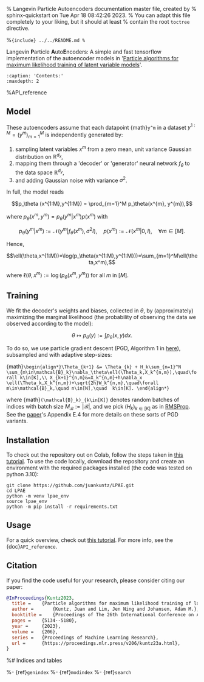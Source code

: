 % Langevin Particle Autoencoders documentation master file, created by
% sphinx-quickstart on Tue Apr 18 08:42:26 2023.
% You can adapt this file completely to your liking, but it should at least
% contain the root `toctree` directive.

%```{include} ../../README.md
%```

**L**angevin **P**article **A**uto**E**ncoders: A simple and fast tensorflow 
implementation of the autoencoder models in 
'[Particle algorithms for maximum likelihood training of latent 
variable models](https://proceedings.mlr.press/v206/kuntz23a.html)'.

```{toctree}
:caption: 'Contents:'
:maxdepth: 2

```
%API_reference

## Model

These autoencoders assume that each datapoint {math}`y^m` in a dataset 
$y^{1:M}=(y^m)_{m=1}^M$ is independently generated by:

1.  sampling latent variables $x^m$ from a zero mean, unit variance Gaussian 
distribution on $\mathbb{R}^{d_x}$,
2.  mapping them through a 'decoder' or 'generator' neural network $f_\theta$ 
to the data space $\mathbb{R}^{d_y}$,
3.  and adding Gaussian noise with variance $\sigma^2$.

In full, the model reads

$$p_\theta (x^{1:M},y^{1:M}) = \prod_{m=1}^M p_\theta(x^{m}, y^{m}),$$

where $p_\theta(x^m,y^m)= p_\theta(y^m|x^m)p(x^m)$ with

$$p_\theta(y^m|x^m) := \mathcal{N}(y^m|f_\theta(x^m), \sigma^2 I),\quad p(x^m):=\mathcal{N}(x^m|0,I),\quad\forall m\in[M].$$

Hence,

$$\ell(\theta,x^{1:M})=\log(p_\theta(x^{1:M},y^{1:M}))=\sum_{m=1}^M\ell(\theta,x^m),$$

where $\ell(\theta,x^m):= \log(p_\theta(x^m,y^m))$ for all $m$ in $[M]$.

## Training 

We fit the decoder's weights and biases, collected in $\theta$, by 
(approximately) maximizing the marginal likelihood (the probability of 
observing the data we observed according to the model):

$$\theta\mapsto p_\theta(y):=\int p_\theta(x,y)dx.$$

To do so, we use particle  gradient descent (PGD, Algorithm 1 in 
[here](https://proceedings.mlr.press/v206/kuntz23a.html)), subsampled and with 
adaptive step-sizes:

{math}`\begin{align*}\Theta_{k+1} &= \Theta_{k} + H_k\sum_{n=1}^N  \sum_{m\in\mathcal{B}_k}\nabla_\theta\ell(\Theta_k,X_k^{n,m}),\quad\forall k\in[K],\\
X_{k+1}^{n,m}&=X_k^{n,m}+h\nabla_x \ell(\Theta_k,X_k^{n,m})+\sqrt{2h}W_k^{n,m},\quad\forall m\in\mathcal{B}_k,\quad n\in[N],\quad  k\in[K].
\end{align*}`

where {math}`(\mathcal{B}_k)_{k\in[K]}` denotes random batches of indices with 
batch size $M_\mathcal{B}:=|\mathcal{B}|$, and we pick $(H_k)_{k\in[K]}$ as 
in [RMSProp](https://www.tensorflow.org/api_docs/python/tf/keras/optimizers/experimental/RMSprop).
See the [paper](https://proceedings.mlr.press/v206/kuntz23a.html)'s Appendix 
E.4 for more details on these sorts of PGD variants.

## Installation

To check out the repository out on Colab, follow the steps taken in 
[this tutorial](notebooks/MNIST_tutorial). To use the code locally, download 
the repository and create an environment with the required packages installed 
(the code was tested on python 3.10):

```
git clone https://github.com/juankuntz/LPAE.git
cd LPAE
python -m venv lpae_env
source lpae_env
python -m pip install -r requirements.txt
```

## Usage

For a quick overview, check out [this tutorial](notebooks/MNIST_tutorial). 
For more info, see the {doc}`API_reference`.

## Citation
If you find the code useful for your research, please consider citing our 
paper:

```bib
@InProceedings{Kuntz2023,
  title = 	 {Particle algorithms for maximum likelihood training of latent variable models},
  author =       {Kuntz, Juan and Lim, Jen Ning and Johansen, Adam M.},
  booktitle = 	 {Proceedings of The 26th International Conference on Artificial Intelligence and Statistics},
  pages = 	 {5134--5180},
  year = 	 {2023},
  volume = 	 {206},
  series = 	 {Proceedings of Machine Learning Research},
  url = 	 {https://proceedings.mlr.press/v206/kuntz23a.html},
}
```
%# Indices and tables

%- {ref}`genindex`
%- {ref}`modindex`
%- {ref}`search`
